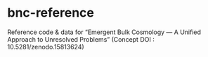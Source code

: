 # bnc-reference
Reference code &amp; data for “Emergent Bulk Cosmology — A Unified Approach to Unresolved Problems” (Concept DOI : 10.5281/zenodo.15813624)
